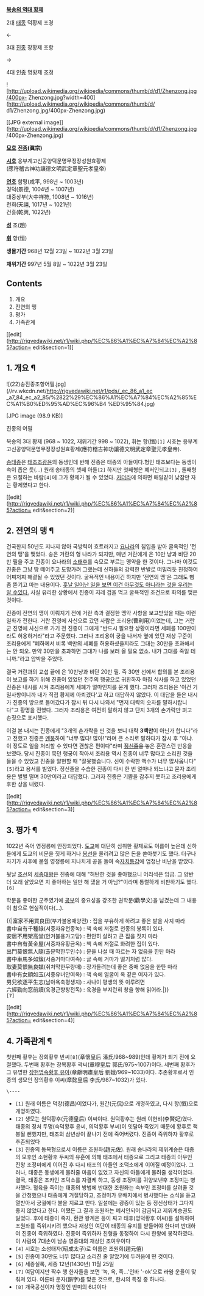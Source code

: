 **[북송의 역대 황제](%EB%B6%81%EC%86%A1#s-10.md)**

2대 [태종](%EC%86%A1%ED%83%9C%EC%A2%85.md) 덕황제 조경

←

3대 [진종](%EC%86%A1%EC%A7%84%EC%A2%85.md) 장황제 조항

→

4대 [인종](%EC%86%A1%EC%9D%B8%EC%A2%85.md) 명황제 조정

  

![http://upload.wikimedia.org/wikipedia/commons/thumb/d/d1/Zhenzong.jpg/400px-
Zhenzong.jpg?width=400](http://upload.wikimedia.org/wikipedia/commons/thumb/d/
d1/Zhenzong.jpg/400px-Zhenzong.jpg)

[[JPG external
image]](http://upload.wikimedia.org/wikipedia/commons/thumb/d/d1/Zhenzong.jpg
/400px-Zhenzong.jpg)

**[묘호](%EB%AC%98%ED%98%B8.md)**
**[진종](%EC%A7%84%EC%A2%85.md)(眞宗)**

**[시호](%EC%8B%9C%ED%98%B8.md)**
응부계고신공양덕문명무정장성원효황제  
(應符稽古神功讓德文明武定章聖元孝皇帝)

**[연호](%EC%97%B0%ED%98%B8.md)**
함평(咸平, 998년 ~ 1003년)  
경덕(景德, 1004년 ~ 1007년)  
대중상부(大中祥符, 1008년 ~ 1016년)  
천희(天禧, 1017년 ~ 1021년)  
건흥(乾興, 1022년)

**[성](%EC%84%B1.md)**
조(趙)

**[휘](%ED%9C%98.md)**
항(恒)

**생몰기간**
968년 12월 23일 ~ 1022년 3월 23일

**재위기간**
997년 5월 8일 ~ 1022년 3월 23일

## Contents

    

1. 개요 
2. 전연의 맹 
3. 평가 
4. 가족관계 

[[edit](http://rigvedawiki.net/r1/wiki.php/%EC%86%A1%EC%A7%84%EC%A2%85?action=
edit&section=1)]

## 1. 개요 ¶

![\(22\)송진종조항어필.jpg](//rv.wkcdn.net/http://rigvedawiki.net/r1/pds/_ec_86_a1_ec
_a7_84_ec_a2_85/%2822%29%EC%86%A1%EC%A7%84%EC%A2%85%EC%A1%B0%ED%95%AD%EC%96%B4
%ED%95%84.jpg)

[JPG image (98.9 KB)]

  
진종의 어필

  

북송의 3대 황제 (968 ~ 1022, 재위기간 998 ~ 1022), 휘는 항(恒)`[1]` 시호는
응부계고신공양덕문명무정장성원효황제(應符稽古神功讓德文明武定章聖元孝皇帝).

  

[송태종](%EC%86%A1%ED%83%9C%EC%A2%85.md)은 [태조조광윤](%EC%86%A1%ED%83%9C%EC%A1%B0.md)의 동생인데 반해 진종은 태종의 아들이다.형인 태조보다는 동생이 속이
좁은 듯(...) 원래 송태종의 셋째 아들`[2]` 하지만 첫째형은 폐서인되고`[3]` , 둘째형은 요절하는 바람`[4]`에 그가 황제가 될
수 있었다. [카더라](%EC%B9%B4%EB%8D%94%EB%9D%BC.md)에 의하면 매일같이 낮잠만 자는 황제였다고 한다.

  

[[edit](http://rigvedawiki.net/r1/wiki.php/%EC%86%A1%EC%A7%84%EC%A2%85?action=
edit&section=2)]

## 2. 전연의 맹 ¶

건국한지 50년도 지나지 않아 국방력이 흐트러지고 [요나라](%EC%9A%94%EB%82%98%EB%9D%BC.md)의 침입을 받아
굴욕적인 '전연의 맹'을 맺었다. 송은 거란의 형 나라가 되지만, 매년 거란에게 은 10만 냥과 비단 20만 필을 주고 진종이 요나라의
[소태후](%EC%86%8C%ED%83%9C%ED%9B%84.md)를 숙모로 부르는 맹약을 한 것이다. 그나마 이것도 진종은 그냥 땅
떼어주고 도망가려 그랬는데 신하들의 강력한 반발로 떠밀리듯 친정하여 어찌저찌 해결될 수 있었던 것이다. 굴욕적인 내용이긴 하지만 '전연의
맹'은 그래도 삥 좀 뜯기고 마는 내용이다. [훗날 일어난 일을 보면 이건 아무것도 아니라는 것을 우리는 알 수있다.](%EC%A0%95%EA%B0%95%EC%9D%98%20%EB%B3%80.md) 사실 유리한 상황에서 진종이 지레 겁을 먹고
굴욕적인 조건으로 화의를 맺은 것이다.

  

진종이 전연의 맹이 이뤄지기 전에 거란 측과 결정한 맹약 사항을 보고받았을 때는 이런 일화가 전한다. 거란 진영에 사신으로 갔던 사람은
조리용(曹利用)이었는데, 그는 거란군 진영에 사신으로 가기 전 진종이 그에게 "반드시 필요한 상황이라면 세폐를 100만이라도 허용하거라"라고
주문했다. 그러나 조리용이 궁을 나서자 옆에 있던 재상 구준이 조리용에게 "폐하께서 비록 백만의 세폐를 허용하셨을지라도 그대는 30만을
초과해서는 안 되오. 만약 30만을 초과하면 그대가 나를 보러 올 필요 없소. 내가 그대를 죽일 테니까."라고 압박을 주었다.

  

결국 거란과의 교섭 끝에 은 10만냥과 비단 20만 필. 즉 30만 선에서 합의를 본 조리용이 보고를 하기 위해 진종이 있었던 전주의
행궁으로 귀환하자 마침 식사를 하고 있었던 진종은 내시를 시켜 조리용에게 세폐가 얼마인지를 묻게 했다. 그러자 조리용은 '이건 기밀사항이니까
내가 직접 황제께 아뢰겠다'고 하고 대답하지 않았다. 이 대답을 들은 내시가 진종의 방으로 들어갔다가 잠시 뒤 다시 나와서 "먼저 대략의
숫자를 말하시랍니다"고 황명을 전했다. 그러자 조리용은 여전히 말하지 않고 단지 3개의 손가락만 펴고 손짓으로 표시했다.

  

이걸 본 내시는 진종에게 "3개의 손가락을 핀 것을 보니 대략 **3백만**이 아닌가 합니다"라고 전했고 진종은
[멘붕](%EB%A9%98%EB%B6%95.md)하여 "너무 많다! 많아!"라며 큰 소리로 말하다가 잠시 후 "아냐. 이 정도로 일을
처리할 수 있다면 괜찮은 편이다"라며 <del>[정신줄](%EC%A0%95%EC%8B%A0%EC%A4%84.md)을 놓은</del>
혼란스런 반응을 보였다. 당시 진종이 묵던 행궁이 작아서 조리용 역시 진종이 너무 많다고 소리친 것을 들을 수 있었고 진종을 알현할 때
"잘못했습니다. 신이 수락한 액수가 너무 많사옵니다"`[5]`라고 용서를 빌었다. 정신줄을 수습한 진종이 다시 한 번 얼마나 되느냐고 묻자
조리용은 벌벌 떨며 30만이라고 대답했다. 그러자 진종은 기쁨을 감추지 못하고 조리용에게 후한 상을 내렸다.

  

[[edit](http://rigvedawiki.net/r1/wiki.php/%EC%86%A1%EC%A7%84%EC%A2%85?action=
edit&section=3)]

## 3. 평가 ¶

1022년 죽어 영정릉에 안장되었다. [도교](%EB%8F%84%EA%B5%90.md)에 대단히 심취한 황제로도 이름이 높은데
신하들에게 도교의 비문을 짓게 하거나 [봉선](%EB%B4%89%EC%84%A0.md)을 올리려고 많은 돈을 쏟아붓기도 했다. 더구나
자기가 사후에 묻힐 영정릉에 지나치게 공을 들여
속[자치통감](%EC%9E%90%EC%B9%98%ED%86%B5%EA%B0%90.md)에 엄청난 비난을 받았다.

  

뒷날 [조선](%EC%A1%B0%EC%84%A0.md)의
[세종대왕](%EC%84%B8%EC%A2%85%EB%8C%80%EC%99%95.md)은 진종에 대해 "허탄한 것을 좋아했으니 어리석은
임금. 그 양반 더 오래 살았으면 지 좋아하는 일만 해 댔을 거 아님?"이라며 통렬하게 비판하기도 했다.`[6]`

  

학문을 좋아한 군주였기에 [공부](%EA%B3%B5%EB%B6%80.md)의 중요성을 강조한 권학문(勸學文)을 남겼는데 그 내용이
참으로 현실적이다(...).

  

{{|富家不用買良田(부가불용매양전) : 집을 부유하게 하려고 좋은 밭을 사지 마라  
書中自有千種祿(서중자유천종녹) : 책 속에 저절로 천종의 봉록이 있다.  
安居不用架高堂(안거불용가고당) : 편안히 살려고 큰 집을 짓지 마라  
書中自有黃金屋(서중자유황금옥) : 책 속에 저절로 화려한 집이 있다.  
出門莫恨無人隨(출문막한무인수) : 문을 나설 때 따르는 자 없음을 한탄 마라  
書中車馬多如簇(서중거마다여족) : 글 속에 거마가 떨기처럼 많다.  
取妻莫恨無良媒(취처막한무량매) : 장가들려는데 좋은 중매 없음을 한탄 마라  
書中有女顔如玉(서중유녀안여옥) : 책 속에 얼굴이 옥 같은 여자가 있다.  
男兒欲逐平生志(남아욕축평생지) : 사나이 평생의 뜻 이루려면  
六經勤向窓前讀(육경근향창전독) : 육경을 부지런히 창을 향해 읽어라.|}}  
`[7]`

  

[[edit](http://rigvedawiki.net/r1/wiki.php/%EC%86%A1%EC%A7%84%EC%A2%85?action=
edit&section=4)]

## 4. 가족관계 ¶

  

첫번째 황후는 장회황후 반씨`[8]`(章懷皇后 潘氏/968~989)인데 황제가 되기 전에 요절했다. 두번째 황후는 장목황후 곽씨(章穆皇后
郭氏/975~1007)이다. 세번째 황후가 그 유명한 [장헌명숙황후 유아](%EC%9E%A5%ED%97%8C%EB%AA%85%EC%88%99%ED%99%A9%ED%9B%84%20%EC%9C%A0%EC%95%84.md)(章獻明肅皇后 劉娥/969~1033)이다. 추존황후로서
인종의 생모인 장의황후 이씨(章懿皇后 李氏/987~1032)가 있다.

  

`\----`

  * `[1]` 원래 이름은 덕창(德昌)이었다가, 원간(元侃)으로 개명하였고, 다시 항(恒)으로 개명하였다.
  * `[2]` 생모는 원덕황후(元德皇后) 이씨이다. 원덕황후는 원래 이현비(李賢妃)였다. 태종의 정처 두명(숙덕황후 윤씨, 의덕황후 부씨)이 잇달아 죽었기 때문에 황후로 책봉될 뻔했지만, 태조의 삼년상이 끝나기 전에 죽어버렸다. 진종이 즉위하자 황후로 추존되었다
  * `[3]` 진종의 동복형으로서 이름은 조원좌(趙元佐). 원래 송나라의 제위계승은 태종의 모후인 소헌황후 두씨의 유훈에 의해 태조에서 태종으로 그리고 태종의 아우인 진왕 조정미에게 이어진 후 다시 태조의 아들인 조덕소에게 이어질 예정이었다. 그러나, 태종은 동생에게 물려줄 마음이 없었고 자신의 아들에게 물려줄 생각이었다. 결국, 태종은 조카인 조덕소를 자결케 하고, 동생 조정미를 귀양보낸후 조정미는 병사했다. 혈육을 죽이는 태종의 방법에 반대한 조원좌는 숙부인 조정미를 살려줄 것을 간청했으나 태종에게 거절당하고, 조정미가 유배지에서 병사했다는 소식을 듣고 열받아서 궁궐에다 불을 지르고 만다. 일설에는 광증이 있는 등 정신상태가 그다지 좋지 않았다고 한다. 어쨌든 그 결과 조원좌는 폐서인되어 감금되고 제위계승권도 잃었다. 후에 태종이 죽자, 환관 왕계은 등이 짜고 태후(명덕황후 이씨)를 설득하여 조원좌를 즉위시키려 했으나 재상인 여단이 태종의 유지를 받들어야 한다며 반대하여 진종이 즉위하였다. 진종이 즉위하자 친형을 동정하여 다시 한왕에 봉작하였다. 이 사람의 7대손이 남송 영종대의 재상인 조여우이다
  * `[4]` 시호는 소성태자(昭成太子)로 이름은 조원희(趙元僖)
  * `[5]` 진종이 30만도 너무 많다고 소리친 줄 알았기에 두려움에 떤 것이다.
  * `[6]` 세종실록, 세종 12년(1430년) 11월 25일
  * `[7]` 여담이지만 짝수 행 한자들을 보면 '녹, 옥, 족…'인바 '-ok'으로 <del>라임</del> 운율이 맞춰져 있다. 이른바 운자(韻字)를 맞춘 것으로, 한시의 특징 중 하나다.
  * `[8]` 개국공신이자 명장인 반미의 6녀이다

